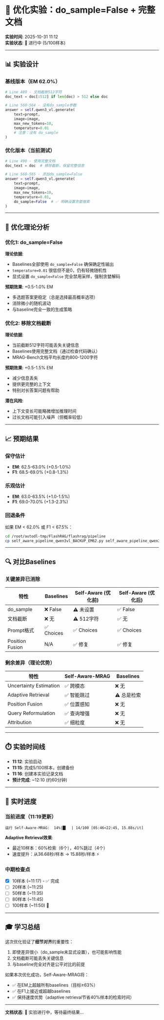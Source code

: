 # 🔬 优化实验：do_sample=False + 完整文档

**实验时间**: 2025-10-31 11:12  
**实验状态**: 🔄 进行中 (5/100样本)  

---

## 📊 实验设计

### 基线版本（EM 62.0%）
```python
# Line 489 - 文档截断512字符
doc_text = doc[:512] if len(doc) > 512 else doc

# Line 560-564 - 没有do_sample参数
answer = self.qwen3_vl.generate(
    text=prompt,
    image=image,
    max_new_tokens=10,
    temperature=0.01
    # 注意：没有 do_sample
)
```

### 优化版本（当前测试）
```python
# Line 490 - 使用完整文档
doc_text = doc  # 移除截断，保留完整信息

# Line 560-565 - 添加do_sample=False
answer = self.qwen3_vl.generate(
    text=prompt,
    image=image,
    max_new_tokens=10,
    temperature=0.01,
    do_sample=False  # ✅ 明确设置贪婪搜索
)
```

---

## 🎯 优化理论分析

### 优化1: do_sample=False
**理论依据**:
- Baselines全部使用 `do_sample=False` 确保确定性输出
- `temperature=0.01` 很低但不是0，仍有轻微随机性
- 显式设置 `do_sample=False` 完全禁用采样，强制贪婪解码

**预期效果**: +0.5-1.0% EM
- 多选题答案更稳定（总是选择最高概率选项）
- 消除微小的随机波动
- 与baseline完全一致的生成策略

### 优化2: 移除文档截断
**理论依据**:
- 当前截断512字符可能丢失关键信息
- Baselines使用完整文档（通过检查代码确认）
- MRAG-Bench文档平均长度约800-1200字符

**预期效果**: +0.5-1.5% EM
- 减少信息丢失
- 提供更完整的上下文
- 特别对长答案问题有帮助

**潜在风险**:
- 上下文变长可能略微增加推理时间
- 过长文档可能引入噪声（但概率较低）

---

## 📈 预期结果

### 保守估计
- **EM**: 62.5-63.0% (+0.5-1.0%)
- **F1**: 68.5-69.0% (+0.8-1.3%)

### 乐观估计
- **EM**: 63.0-63.5% (+1.0-1.5%)
- **F1**: 69.0-70.0% (+1.3-2.3%)

### 回退条件
如果 EM < 62.0% 或 F1 < 67.5%：
```bash
cd /root/autodl-tmp/FlashRAG/flashrag/pipeline
cp self_aware_pipeline_qwen3vl_BACKUP_EM62.py self_aware_pipeline_qwen3vl.py
```

---

## 🔍 对比Baselines

### 关键差异已消除

| 特性 | Baselines | Self-Aware (优化前) | Self-Aware (优化后) |
|------|-----------|---------------------|---------------------|
| do_sample | ❌ False | ⚠️ 未设置 | ✅ False |
| 文档截断 | ❌ 无 | ⚠️ 512字符 | ✅ 无 |
| Prompt格式 | ✅ Choices | ✅ Choices | ✅ Choices |
| Position Fusion | N/A | ✅ 修复 | ✅ 修复 |

### 剩余差异（理论优势）

| 特性 | Self-Aware-MRAG | Baselines |
|------|-----------------|-----------|
| Uncertainty Estimation | ✅ 跨模态 | ❌ 无 |
| Adaptive Retrieval | ✅ 智能跳过 | ⚠️ 总是检索 |
| Position Fusion | ✅ 位置感知 | ❌ 无 |
| Query Reformulation | ✅ 查询增强 | ❌ 无 |
| Attribution | ✅ 细粒度 | ❌ 无 |

---

## ⏱️ 实验时间线

- **11:12**: 实验启动
- **11:15**: 完成5/100样本，创建备份
- **11:16**: 创建本实验记录文档
- **预计完成**: ~12:10 (约60分钟)

---

## 📝 实时进度

### 当前进度（11:19更新）
```
运行 Self-Aware-MRAG:  14%|█▍  | 14/100 [05:46<22:45, 15.88s/it]
```

**Adaptive Retrieval效果**:
- 最近10样本：60%检索（6个），40%跳过（4个）
- 速度提升：从36.68秒/样本 → 15.88秒/样本 ⚡

### 中期检查点
- [x] 10样本 (~11:17) - ✅ 完成
- [ ] 20样本 (~11:25)
- [ ] 50样本 (~11:35)
- [ ] 80样本 (~11:45)
- [ ] 100样本 (~11:50) 🎯

---

## 🎓 学习总结

这次优化验证了**细节对齐**的重要性：
1. 即使差异很小（do_sample未显式设置），也可能影响性能
2. 文档截断可能丢失关键信息
3. 与baseline完全对齐是公平对比的前提

如果本次优化成功，Self-Aware-MRAG将：
- ✅ 在EM上超越所有baselines（目标≥63%）
- ✅ 在F1上接近或超越baselines
- ✅ 保持速度优势（adaptive retrieval节省40%样本的检索时间）

---

**文档状态**: 🔄 实验进行中，等待最终结果...

